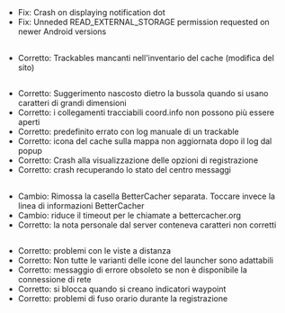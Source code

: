 ##
- Fix: Crash on displaying notification dot
- Fix: Unneded READ_EXTERNAL_STORAGE permission requested on newer Android versions

##
- Corretto: Trackables mancanti nell'inventario del cache (modifica del sito)

##
- Corretto: Suggerimento nascosto dietro la bussola quando si usano caratteri di grandi dimensioni
- Corretto: i collegamenti tracciabili coord.info non possono più essere aperti
- Corretto: predefinito errato con log manuale di un trackable
- Corretto: icona del cache sulla mappa non aggiornata dopo il log dal popup
- Corretto: Crash alla visualizzazione delle opzioni di registrazione
- Corretto: crash recuperando lo stato del centro messaggi

##
- Cambio: Rimossa la casella BetterCacher separata. Toccare invece la linea di informazioni BetterCacher
- Cambio: riduce il timeout per le chiamate a bettercacher.org
- Corretto: la nota personale dal server conteneva caratteri non corretti

##
- Corretto: problemi con le viste a distanza
- Corretto: Non tutte le varianti delle icone del launcher sono adattabili
- Corretto: messaggio di errore obsoleto se non è disponibile la connessione di rete
- Corretto: si blocca quando si creano indicatori waypoint
- Corretto: problemi di fuso orario durante la registrazione
